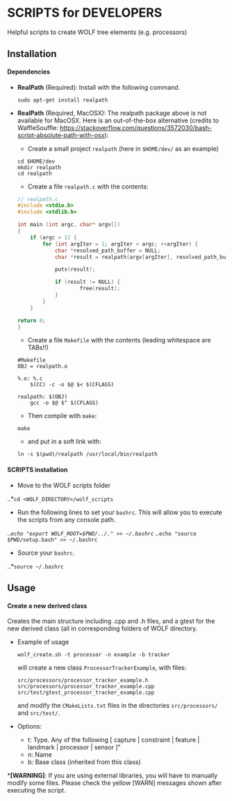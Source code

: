 # SCRIPTS for DEVELOPERS

Helpful scripts to create WOLF tree elements (e.g. processors)

## Installation

#### Dependencies

  * __RealPath__ (Required): Install with the following command.
  
    ```
    sudo apt-get install realpath
    ```
  
  * __RealPath__ (Required, MacOSX): The realpath package above is not available for MacOSX. 
    Here is an out-of-the-box alternative 
    (credits to WaffleSouffle: https://stackoverflow.com/questions/3572030/bash-script-absolute-path-with-osx):
  
    - Create a small project `realpath` (here in `$HOME/dev/` as an example)

    ```
    cd $HOME/dev
    mkdir realpath
    cd realpath
    ```
    
    - Create a file `realpath.c` with the contents:
  
    ```c
    // realpath.c
	#include <stdio.h>
	#include <stdlib.h>

	int main (int argc, char* argv[])
	{
  		if (argc > 1) {
    		for (int argIter = 1; argIter < argc; ++argIter) {
      			char *resolved_path_buffer = NULL;
      			char *result = realpath(argv[argIter], resolved_path_buffer);

      			puts(result);

      			if (result != NULL) {
        				free(result);
      			}
    		}
  		}

  	return 0;
	}
	```
	
	- Create a file `Makefile` with the contents (leading whitespace are TABs!!)
	
	```
	#Makefile
	OBJ = realpath.o

	%.o: %.c
		$(CC) -c -o $@ $< $(CFLAGS)

	realpath: $(OBJ)
		gcc -o $@ $^ $(CFLAGS)
	```
	
	- Then compile with `make`:
	
    ```
    make
    ```
	 
	- and put in a soft link with:
	
    ```
    ln -s $(pwd)/realpath /usr/local/bin/realpath
    ```
  
#### SCRIPTS installation  

  * Move to the WOLF scripts folder 
  
  ..*`cd <WOLF_DIRECTORY>/wolf_scripts`  

  * Run the following lines to set your `bashrc`. This will allow you to execute the scripts from any console path.
  
  ..*`echo "export WOLF_ROOT=$PWD/../." >> ~/.bashrc`
  ..*`echo "source $PWD/setup.bash" >> ~/.bashrc`
   
  * Source your `bashrc`.
  
  ..*`source ~/.bashrc` 

## Usage

#### Create a new derived class

Creates the main structure including .cpp and .h files, and a gtest for the new derived class (all in corresponding folders of WOLF directory. 

  * Example of usage  
    ```
    wolf_create.sh -t processor -n example -b tracker
    ```
    
    will create a new class `ProcessorTrackerExample`, with files:
    
    ```
    src/processors/processor_tracker_example.h
    src/processors/processor_tracker_example.cpp
    src/test/gtest_processor_tracker_example.cpp
    ```
      
    and modify the `CMakeLists.txt` files in the directories `src/processors/` and `src/test/`.

  * Options:
    - t: Type. Any of the following [ capture | constraint | feature | landmark | processor | sensor ]"
    - n: Name 
    - b: Base class (inherited from this class)
  
  *__[WARNING]__: If you are using external libraries, you will have to manually modify some files. Please check the yellow [WARN] messages shown after executing the script.  
    